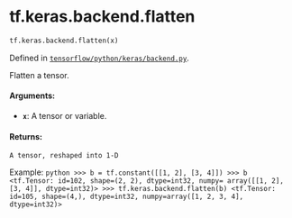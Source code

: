 <div itemscope itemtype="http://developers.google.com/ReferenceObject">
<meta itemprop="name" content="tf.keras.backend.flatten" />
<meta itemprop="path" content="Stable" />
</div>

# tf.keras.backend.flatten

``` python
tf.keras.backend.flatten(x)
```



Defined in [`tensorflow/python/keras/backend.py`](/code/stable/tensorflow/python/keras/backend.py).

Flatten a tensor.

#### Arguments:

* <b>`x`</b>: A tensor or variable.


#### Returns:

    A tensor, reshaped into 1-D

Example:
    ```python
      >>> b = tf.constant([[1, 2], [3, 4]])
      >>> b
      <tf.Tensor: id=102, shape=(2, 2), dtype=int32, numpy=
      array([[1, 2],
             [3, 4]], dtype=int32)>
      >>> tf.keras.backend.flatten(b)
      <tf.Tensor: id=105, shape=(4,), dtype=int32,
          numpy=array([1, 2, 3, 4], dtype=int32)>
    ```